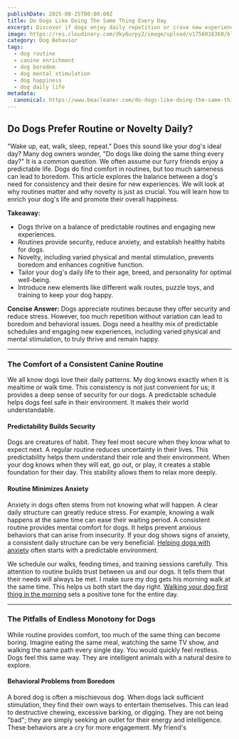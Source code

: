 ```yaml
---
publishDate: 2025-08-25T00:00:00Z
title: Do Dogs Like Doing The Same Thing Every Day
excerpt: Discover if dogs enjoy daily repetition or crave new experiences. Learn how to balance routine and novelty for your dog's happiness and well-being.
image: https://res.cloudinary.com/dky6urpy2/image/upload/v1756016368/blog_image_1756016368_bqcghk.webp
category: Dog Behavior
tags:
  - dog routine
  - canine enrichment
  - dog boredom
  - dog mental stimulation
  - dog happiness
  - dog daily life
metadata:
  canonical: https://www.beacleaner.com/do-dogs-like-doing-the-same-thing-every-day
---
```


## Do Dogs Prefer Routine or Novelty Daily?

"Wake up, eat, walk, sleep, repeat." Does this sound like your dog's ideal day? Many dog owners wonder, "Do dogs like doing the same thing every day?" It is a common question. We often assume our furry friends enjoy a predictable life. Dogs do find comfort in routines, but too much sameness can lead to boredom. This article explores the balance between a dog's need for consistency and their desire for new experiences. We will look at why routines matter and why novelty is just as crucial. You will learn how to enrich your dog's life and promote their overall happiness.

**Takeaway:**
*   Dogs thrive on a balance of predictable routines and engaging new experiences.
*   Routines provide security, reduce anxiety, and establish healthy habits for dogs.
*   Novelty, including varied physical and mental stimulation, prevents boredom and enhances cognitive function.
*   Tailor your dog's daily life to their age, breed, and personality for optimal well-being.
*   Introduce new elements like different walk routes, puzzle toys, and training to keep your dog happy.

**Concise Answer:**
Dogs appreciate routines because they offer security and reduce stress. However, too much repetition without variation can lead to boredom and behavioral issues. Dogs need a healthy mix of predictable schedules and engaging new experiences, including varied physical and mental stimulation, to truly thrive and remain happy.

---

### The Comfort of a Consistent Canine Routine

We all know dogs love their daily patterns. My dog knows exactly when it is mealtime or walk time. This consistency is not just convenient for us; it provides a deep sense of security for our dogs. A predictable schedule helps dogs feel safe in their environment. It makes their world understandable.

#### Predictability Builds Security

Dogs are creatures of habit. They feel most secure when they know what to expect next. A regular routine reduces uncertainty in their lives. This predictability helps them understand their role and their environment. When your dog knows when they will eat, go out, or play, it creates a stable foundation for their day. This stability allows them to relax more deeply.

#### Routine Minimizes Anxiety

Anxiety in dogs often stems from not knowing what will happen. A clear daily structure can greatly reduce stress. For example, knowing a walk happens at the same time can ease their waiting period. A consistent routine provides mental comfort for dogs. It helps prevent anxious behaviors that can arise from insecurity. If your dog shows signs of anxiety, a consistent daily structure can be very beneficial. [Helping dogs with anxiety](https://beacleaner.com/what-is-the-best-thing-to-give-my-dog-for-anxiety) often starts with a predictable environment.

We schedule our walks, feeding times, and training sessions carefully. This attention to routine builds trust between us and our dogs. It tells them that their needs will always be met. I make sure my dog gets his morning walk at the same time. This helps us both start the day right. [Walking your dog first thing in the morning](https://beacleaner.com/should-i-walk-my-dog-first-thing-in-the-morning) sets a positive tone for the entire day.

---

### The Pitfalls of Endless Monotony for Dogs

While routine provides comfort, too much of the same thing can become boring. Imagine eating the same meal, watching the same TV show, and walking the same path every single day. You would quickly feel restless. Dogs feel this same way. They are intelligent animals with a natural desire to explore.

#### Behavioral Problems from Boredom

A bored dog is often a mischievous dog. When dogs lack sufficient stimulation, they find their own ways to entertain themselves. This can lead to destructive chewing, excessive barking, or digging. They are not being "bad"; they are simply seeking an outlet for their energy and intelligence. These behaviors are a cry for more engagement. My friend's